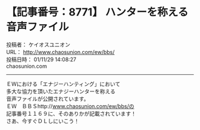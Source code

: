 # 【記事番号：8771】 ハンターを称える音声ファイル

投稿者： ケイオスユニオン  
URL： http://www.chaosunion.com/ew/bbs/  
投稿日時： 01/11/29 14:08:27  
chaosunion.com

---

ＥＷにおける「エナジーハンティング」において  
多大な協力を頂いたエナジーハンターを称える  
音声ファイルが公開されています。  
ＥＷ　ＢＢＳhttp://www.chaosunion.com/ew/bbs/の  
記事番号１１６９に、そのありかが記載されています！  
さあ、今すぐＤＬしにいこう！  
  
